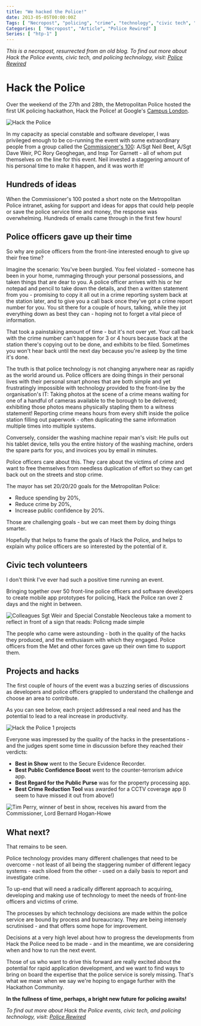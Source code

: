 ```yaml
---
title: "We hacked the Police!"
date: 2013-05-05T00:00:00Z
Tags: [ "Necropost", "policing", "crime", "technology", "civic tech", "Hack the Police", "Metropolitan Police", "hackathon" ]
Categories: [ "Necropost", "Article", "Police Rewired" ]
Series: [ "htp-1" ]
---
```


*This is a necropost, resurrected from an old blog. To find out more about Hack the Police events, civic tech, and policing technology, visit: [Police Rewired](https://policerewired.org)*

# Hack the Police

Over the weekend of the 27th and 28th, the Metropolitan Police hosted the first UK policing hackathon, Hack the Police! at Google's [Campus London](https://www.campus.co/london/).

![Hack the Police](/necro-images/htp1-tshirt.jpeg)

In my capacity as special constable and software developer, I was privileged enough to be co-running the event with some extraordinary people from a group called the [Commissioner's 100](http://c-100.org): A/Sgt Neil Beet, A/Sgt Dave Weir, PC Rory Geoghegan, and Insp Tor Garnett - all of whom put themselves on the line for this event. Neil invested a staggering amount of his personal time to make it happen, and it was worth it!

## Hundreds of ideas

When the Commissioner's 100 posted a short note on the Metropolitan Police intranet, asking for support and ideas for apps that could help people or save the police service time and money, the response was overwhelming. Hundreds of emails came through in the first few hours!

## Police officers gave up their time

So why are police officers from the front-line interested enough to give up their free time?

Imagine the scenario: You've been burgled. You feel violated - someone has been in your home, rummaging through your personal possessions, and taken things that are dear to you. A police officer arrives with his or her notepad and pencil to take down the details, and then a written statement from you - promising to copy it all out in a crime reporting system back at the station later, and to give you a call back once they've got a crime report number for you. You sit there for a couple of hours, talking, while they jot everything down as best they can - hoping not to forget a vital piece of information.

That took a painstaking amount of time - but it's not over yet. Your call back with the crime number can't happen for 3 or 4 hours because back at the station there's copying out to be done, and exhibits to be filed. Sometimes you won't hear back until the next day because you're asleep by the time it's done.

The truth is that police technology is not changing anywhere near as rapidly as the world around us. Police officers are doing things in their personal lives with their personal smart phones that are both simple and yet frustratingly impossible with technology provided to the front-line by the organisation's IT: Taking photos at the scene of a crime means waiting for one of a handful of cameras available to the borough to be delivered; exhibiting those photos means physically stapling them to a witness statement! Reporting crime means hours from every shift inside the police station filling out paperwork - often duplicating the same information multiple times into multiple systems.

Conversely, consider the washing machine repair man's visit: He pulls out his tablet device, tells you the entire history of the washing machine, orders the spare parts for you, and invoices you by email in minutes.

Police officers care about this. They care about the victims of crime and want to free themselves from needless duplication of effort so they can get back out on the streets and stop crime.

The mayor has set 20/20/20 goals for the Metropolitan Police:

* Reduce spending by 20%,
* Reduce crime by 20%,
* Increase public confidence by 20%.

Those are challenging goals - but we can meet them by doing things smarter.

Hopefully that helps to frame the goals of Hack the Police, and helps to explain why police officers are so interested by the potential of it.

## Civic tech volunteers

I don't think I've ever had such a positive time running an event.

Bringing together over 50 front-line police officers and software developers to create mobile app prototypes for policing, Hack the Police ran over 2 days and the night in between.

![Colleagues Sgt Weir and Special Constable Neocleous
take a moment to reflect in front of a sign that reads: Policng made simple](/necro-images/htp1-think.jpeg)

The people who came were astounding - both in the quality of the hacks they produced, and the enthusiasm with which they engaged. Police officers from the Met and other forces gave up their own time to support them.

## Projects and hacks

The first couple of hours of the event was a buzzing series of discussions as developers and police officers grappled to understand the challenge and choose an area to contribute.

As you can see below, each project addressed a real need and has the potential to lead to a real increase in productivity.

![Hack the Police 1 projects](/necro-images/htp1-projects.png)

Everyone was impressed by the quality of the hacks in the presentations - and the judges spent some time in discussion before they reached their verdicts:

* **Best in Show** went to the Secure Evidence Recorder.
* **Best Public Confidence Boost** went to the counter-terrorism advice app.
* **Best Regard for the Public Purse** was for the property processing app.
* **Best Crime Reduction Tool** was awarded for a CCTV coverage app (I seem to have missed it out from above!)

![Tim Perry, winner of best in show, receives his award from the Commissioner, Lord Bernard Hogan-Howe](/necro-images/htp1-tp-bhh.jpeg)

## What next?

That remains to be seen.

Police technology provides many different challenges that need to be overcome - not least of all being the staggering number of different legacy systems - each siloed from the other - used on a daily basis to  report and investigate crime.

To up-end that will need a radically different approach to acquiring, developing and making use of technology to meet the needs of front-line officers and victims of crime.

The processes by which technology decisions are made within the police service are bound by process and bureaucracy. They are being intensely scrutinised - and that offers some hope for improvement.

Decisions at a very high level about how to progress the developments from Hack the Police need to be made - and in the meantime, we are considering when and how to run the next event.

Those of us who want to drive this forward are really excited about the potential for rapid application development, and we want to find ways to bring on board the expertise that the police service is sorely missing. That's what we mean when we say we're hoping to engage further with the Hackathon Community.

**In the fullness of time, perhaps, a bright new future for policing awaits!**

*To find out more about Hack the Police events, civic tech, and policing technology, visit: [Police Rewired](https://policerewired.org)*